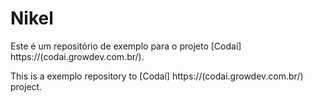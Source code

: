 # Nikel

Este é um repositório de exemplo para o projeto [Codaí] https://(codai.growdev.com.br/).

This is a exemplo repository to [Codaí] https://(codai.growdev.com.br/) project.
